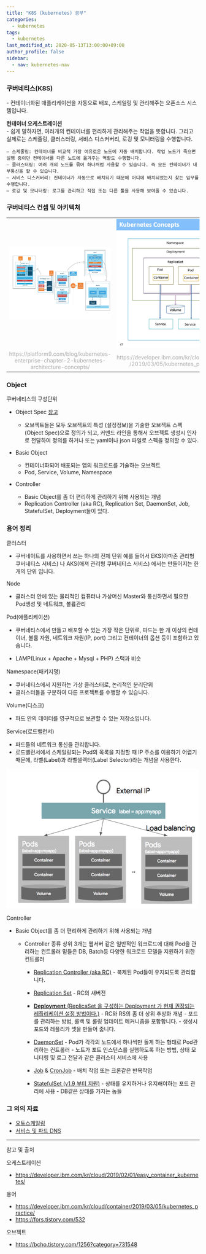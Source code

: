 ```yaml
---
title: "K8S (kubernetes) 공부"
categories: 
  - kubernetes
tags:
  - kubernetes
last_modified_at: 2020-05-13T13:00:00+09:00
author_profile: false
sidebar:
  - nav: kubernetes-nav
---
```



### 쿠버네티스(K8S)
\- 컨테이너화된 애플리케이션을 자동으로 배포, 스케일링 및 관리해주는 오픈소스 시스템입니다. 

**컨테이너 오케스트레이션** <br/>
\- 쉽게 말하자면, 여러개의 컨테이너를 편리하게 관리해주는 작업을 뜻합니다. 그리고 실제로는 스케줄링, 클러스터링, 서비스 디스커버리, 로깅 및 모니터링을 수행합니다.

    – 스케줄링: 컨테이너를 비교적 가장 여유로운 노드에 자동 배치합니다. 작업 노드가 죽으면 실행 중이던 컨테이너를 다른 노드에 옮겨주는 역할도 수행합니다.
    – 클러스터링: 여러 개의 노드를 묶어 하나처럼 사용할 수 있습니다. 즉 모든 컨테이너가 내부통신을 할 수 있습니다.
    – 서비스 디스커버리: 컨테이너가 자동으로 배치되기 때문에 어디에 배치되었는지 찾는 임무를 수행합니다.
    – 로깅 및 모니터링: 로그를 관리하고 직접 또는 다른 툴을 사용해 보여줄 수 있습니다.

### 쿠버네티스 컨셉 및 아키텍쳐

<table style="text-align:center;">
    <tr>
        <td width="70%">
            <img src="/assets/img/posts/kubernetes/study/k8s-concept.png"/>        
        </td>
        <td>
            <img src="/assets/img/posts/kubernetes/study/k8s-concept2.png"/>
        </td>
    </tr>
    <tr style="color:#aaaaaa;">
        <td>
            https://platform9.com/blog/kubernetes-enterprise-chapter-2-kubernetes-architecture-concepts/
        </td>
        <td>
            https://developer.ibm.com/kr/cloud/container
            /2019/03/05/kubernetes_practice/
        </td>
    </tr>    
</table>


### Object

쿠버네티스의 구성단위

 - Object Spec [참고](https://kubernetes.io/ko/docs/concepts/overview/working-with-objects/kubernetes-objects/)
   - 오브젝트들은 모두 오브젝트의 특성 (설정정보)을 기술한 오브젝트 스펙 (Object Spec)으로 정의가 되고, 커맨드 라인을 통해서 오브젝트 생성시 인자로 전달하여 정의를 하거나 또는 yaml이나 json 파일로 스펙을 정의할 수 있다.

 - Basic Object
   - 컨테이너화되어 배포되는 앱의 워크로드를 기술하는 오브젝트
   - Pod, Service, Volume, Namespace

 - Controller
   - Basic Object를 좀 더 편리하게 관리하기 위해 사용되는 개념
   - Replication Controller (aka RC), Replication Set, DaemonSet, Job, StatefulSet, Deployment들이 있다.


### 용어 정리

클러스터
- 쿠버네이트를 사용하면서 쓰는 하나의 전체 단위
예를 들어서 EKS(아마존 관리형 쿠버네티스 서비스) 나 AKS(애져 관리형 쿠버네티스 서비스) 에서는 만들어지는 한 개의 단위 입니다.

Node
- 클러스터 안에 있는 물리적인 컴퓨터나 가상머신
Master와 통신하면서 필요한 Pod생성 및 네트워크, 볼륨관리

Pod(애플리케이션)
- 쿠버네티스에서 만들고 배포할 수 있는 가장 작은 단위로, 파드는 한 개 이상의 컨테이너, 볼륨 자원, 네트워크 자원(IP, port) 그리고 컨테이너의 옵션 등이 포함하고 있습니다.

- LAMP(Linux + Apache + Mysql + PHP) 스택과 비슷

Namespace(패키지명)
- 쿠버네티스에서 지원하는 가상 클러스터로, 논리적인 분리단위
- 클러스터들을 구분하여 다른 프로젝트를 수행할 수 있습니다.

Volume(디스크)
- 파드 안의 데이터를 영구적으로 보관할 수 있는 저장소입니다.

Service(로드밸런서)
- 파드들의 네트워크 통신을 관리합니다.
- 로드밸런서에서 스케일링되는 Pod의 목록을 지정할 때 IP 주소를 이용하기 어렵기 때문에,
라벨(Label)과 라벨셀렉터(Label Selector)라는 개념을 사용한다.
<img src="/assets/img/posts/kubernetes/study/Service.png" alt="drawing" width="500px">

Controller
- Basic Object를 좀 더 편리하게 관리하기 위해 사용되는 개념
  
  - Controller 종류
  상위 3개는 웹서버 같은 일반적인 워크로드에 대해 Pod을 관리하는 컨트롤러
  밑들은 DB, Batch등 다양한 워크로드 모델을 지원하기 위한 컨트롤러

    - [Replication Controller (aka RC)](https://kubernetes.io/ko/docs/concepts/workloads/controllers/replicationcontroller/)
        \- 복제된 Pod들이 유지되도록 관리합니다.    

    - [Replication Set](https://kubernetes.io/ko/docs/concepts/workloads/controllers/replicaset/)
        \- RC의 새버전

    - [**Deployment** (ReplicaSet 을 구성하는 Deployment 가 현재 권장되는 레플리케이션 설정 방법이다.)](https://kubernetes.io/ko/docs/concepts/workloads/controllers/deployment/)
        \- RC와 RS의 좀 더 상위 추상화 개념
        \- 포드를 관리하는 방법, 롤백 및 롤링 업데이트 메커니즘을 포함합니다.
        \- 생성시 포드와 레플리카 셋을 만들어 줍니다.

    - [DaemonSet](https://kubernetes.io/ko/docs/concepts/workloads/controllers/daemonset/)
        \- Pod가 각각의 노드에서 하나씩만 돌게 하는 형태로 Pod관리하는 컨트롤러
        \- 노트가 포트 인스턴스를 실행하도록 하는 방법, 상태 모니터링 및 로그 전달과 같은 클러스터 서비스에 사용

    - [Job](https://kubernetes.io/ko/docs/concepts/workloads/controllers/jobs-run-to-completion/) & [CronJob](https://kubernetes.io/ko/docs/concepts/workloads/controllers/cron-jobs/)
        \-  배치 작업 또는 크론같은 반복작업 

    - [StatefulSet (v1.9 부터 지원)](https://kubernetes.io/ko/docs/concepts/workloads/controllers/statefulset/)
        \- 상태를 유지하거나 유지해야하는 포드 관리에 사용
        \- DB같은 상태를 가지는 놈들
        
### 그 외의 자료

- [오토스케일링](https://kubernetes.io/ko/docs/tasks/run-application/horizontal-pod-autoscale/)
- [서비스 및 파드 DNS](https://kubernetes.io/ko/docs/concepts/services-networking/dns-pod-service/)


---
참고 및 출처

오케스트레이션
- https://developer.ibm.com/kr/cloud/2019/02/01/easy_container_kubernetes/

용어
- https://developer.ibm.com/kr/cloud/container/2019/03/05/kubernetes_practice/
- https://fors.tistory.com/532

오브젝트
- https://bcho.tistory.com/1256?category=731548